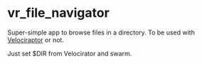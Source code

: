 # vr_file_navigator

Super-simple app to browse files in a directory.
To be used with [Velociraptor](bitbucket.org/yougov/velociraptor) or not.

Just set $DIR from Velocirator and swarm.
